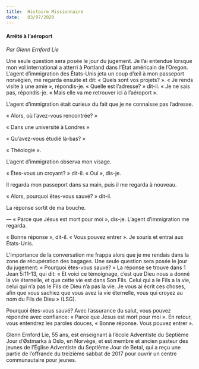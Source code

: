```yaml
---
title:  Histoire Missionnaire
date:   03/07/2020
---
```


#### Arrêté à l’aéroport

_Par Glenn Ernford Lie_

Une seule question sera posée le jour du jugement. Je l’ai entendue lorsque mon vol international a atterri à Portland dans l’État américain de l’Oregon. L’agent d’immigration des États-Unis jeta un coup d’œil à mon passeport norvégien, me regarda ensuite et dit: « Quels sont vos projets? ». « Je rends visite à une amie », répondis-je. « Quelle est l’adresse? » dit-il. « Je ne sais pas, répondis-je. « Mais elle va me retrouver ici à l’aéroport ».

L’agent d’immigration était curieux du fait que je ne connaisse pas l’adresse.

« Alors, où l’avez-vous rencontrée? »

« Dans une université à Londres »

« Qu’avez-vous étudié là-bas? »

« Théologie ».

L’agent d’immigration observa mon visage.

« Êtes-vous un croyant? » dit-il. « Oui », dis-je.

Il regarda mon passeport dans sa main, puis il me regarda à nouveau.

« Alors, pourquoi êtes-vous sauvé? » dit-il.

La réponse sortit de ma bouche.

— « Parce que Jésus est mort pour moi », dis-je. L’agent d’immigration me regarda.

« Bonne réponse », dit-il. « Vous pouvez entrer ». Je souris et entrai aux États-Unis.

L’importance de la conversation me frappa alors que je me rendais dans la zone de récupération des bagages. Une seule question sera posée le jour du jugement: « Pourquoi êtes-vous sauvé? » La réponse se trouve dans 1 Jean 5:11-13, qui dit: « Et voici ce témoignage, c’est que Dieu nous a donné la vie éternelle, et que cette vie est dans Son Fils. Celui qui a le Fils a la vie, celui qui n’a pas le Fils de Dieu n’a pas la vie. Je vous ai écrit ces choses, afin que vous sachiez que vous avez la vie éternelle, vous qui croyez au nom du Fils de Dieu » (LSG).

Pourquoi êtes-vous sauvé? Avec l’assurance du salut, vous pouvez répondre avec confiance: « Parce que Jésus est mort pour moi ». En retour, vous entendrez les paroles douces, « Bonne réponse. Vous pouvez entrer ».

Glenn Ernford Lie, 55 ans, est enseignant à l’école Adventiste du Septième Jour d’Østmarka à Oslo, en Norvège, et est membre et ancien pasteur des jeunes de l’Église Adventiste du Septième Jour de Betal, qui a reçu une partie de l’offrande du treizième sabbat de 2017 pour ouvrir un centre communautaire pour jeunes.